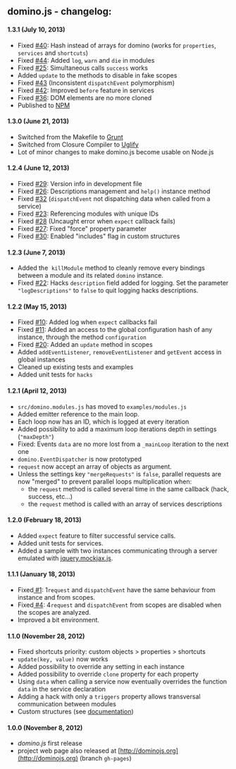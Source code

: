 ## domino.js - changelog:

#### 1.3.1 (July 10, 2013)

 - Fixed [#40](https://github.com/jacomyal/domino.js/issues/#40): Hash instead of arrays for domino (works for `properties`, `services` and `shortcuts`)
 - Fixed [#44](https://github.com/jacomyal/domino.js/issues/#44): Added `log`, `warn` and `die` in modules
 - Fixed [#25](https://github.com/jacomyal/domino.js/issues/#25): Simultaneous calls `success` works
 - Added `update` to the methods to disable in fake scopes
 - Fixed [#43](https://github.com/jacomyal/domino.js/issues/#43) (Inconsistent `dispatchEvent` polymorphism)
 - Fixed [#42](https://github.com/jacomyal/domino.js/issues/#42): Improved `before` feature in services
 - Fixed [#36](https://github.com/jacomyal/domino.js/issues/#36): DOM elements are no more cloned
 - Published to [NPM](https://npmjs.org/package/domino-js)

#### 1.3.0 (June 21, 2013)

 - Switched from the Makefile to [Grunt](http://gruntjs.com/installing-grunt)
 - Switched from Closure Compiler to [Uglify](https://github.com/mishoo/UglifyJS)
 - Lot of minor changes to make domino.js become usable on Node.js

#### 1.2.4 (June 12, 2013)

 - Fixed [#29](https://github.com/jacomyal/domino.js/issues/#29): Version info in development file
 - Fixed [#26](https://github.com/jacomyal/domino.js/issues/#26): Descriptions management and `help()` instance method
 - Fixed [#32](https://github.com/jacomyal/domino.js/issues/#32) (`dispatchEvent` not dispatching data when called from a service)
 - Fixed [#23](https://github.com/jacomyal/domino.js/issues/#23): Referencing modules with unique IDs
 - Fixed [#28](https://github.com/jacomyal/domino.js/issues/#28) (Uncaught error when `expect` callback fails)
 - Fixed [#27](https://github.com/jacomyal/domino.js/issues/#27): Fixed "force" property parameter
 - Fixed [#30](https://github.com/jacomyal/domino.js/issues/#30): Enabled "includes" flag in custom structures

#### 1.2.3 (June 7, 2013)

 - Added the  `killModule` method to cleanly remove every bindings between a module and its related `domino` instance.
 - Fixed [#22](https://github.com/jacomyal/domino.js/issues/#22): Hacks `description` field added for logging. Set the parameter `"logDescriptions"` to `false` to quit logging hacks descriptions.

#### 1.2.2 (May 15, 2013)

 - Fixed [#10](https://github.com/jacomyal/domino.js/issues/#10): Added log when `expect` callbacks fail
 - Fixed [#11](https://github.com/jacomyal/domino.js/issues/#11): Added an access to the global configuration hash of any instance, through the method `configuration`
 - Fixed [#20](https://github.com/jacomyal/domino.js/issues/#20): Added an `update` method in scopes
 - Added `addEventListener`, `removeEventListener` and `getEvent` access in global instances
 - Cleaned up existing tests and examples
 - Added unit tests for `hacks`

#### 1.2.1 (April 12, 2013)

 - `src/domino.modules.js` has moved to `examples/modules.js`
 - Added emitter reference to the main loop.
 - Each loop now has an ID, which is logged at every iteration
 - Added possibility to add a maximum loop iterations depth in settings (`"maxDepth"`)
 - Fixed: Events `data` are no more lost from a `_mainLoop` iteration to the next one
 - `domino.EventDispatcher` is now prototyped
 - `request` now accept an array of objects as argument.
 - Unless the settings key `"mergeRequests"` is `false`, parallel requests are now "merged" to prevent parallel loops multiplication when:
   * the `request` method is called several time in the same callback (hack, success, etc...)
   * the `request` method is called with an array of services descriptions

#### 1.2.0 (February 18, 2013)

 - Added `expect` feature to filter successful service calls.
 - Added unit tests for services.
 - Added a sample with two instances communicating through a server emulated with [jquery.mockjax.js](https://github.com/appendto/jquery-mockjax).

#### 1.1.1 (January 18, 2013)

 - Fixed[ #1](https://github.com/jacomyal/domino.js/issues/): 1`request` and `dispatchEvent` have the same behaviour from instance and from scopes.
 - Fixed[ #4](https://github.com/jacomyal/domino.js/issues/): 4`request` and `dispatchEvent` from scopes are disabled when the scopes are analyzed.
 - Improved a bit environment.

#### 1.1.0 (November 28, 2012)

 - Fixed shortcuts priority: custom objects > properties > shortcuts
 - `update(key, value)` now works
 - Added possibility to override any setting in each instance
 - Added possibility to override `clone` property for each property
 - Using `data` when calling a service now eventually overrides the function `data` in the service declaration
 - Adding a hack with only a `triggers` property allows transversal communication between modules
 - Custom structures (see [documentation](http://dominojs.org/#structures))

#### 1.0.0 (November 8, 2012)

 - *domino.js* first release
 - project web page also released at [http://dominojs.org](http://dominojs.org) (branch `gh-pages`)
